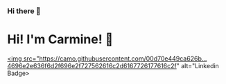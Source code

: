 ### Hi there 👋

<!--
**marchingkoala/marchingkoala** is a ✨ _special_ ✨ repository because its `README.md` (this file) appears on your GitHub profile.

Here are some ideas to get you started:

- 🔭 I’m currently working on ...
- 🌱 I’m currently learning ...
- 👯 I’m looking to collaborate on ...
- 🤔 I’m looking for help with ...
- 💬 Ask me about ...
- 📫 How to reach me: ...
- 😄 Pronouns: ...
- ⚡ Fun fact: ...
-->

# Hi! I'm Carmine! 👋

<a href="https://www.linkedin.com/in/carminero0921/"><img src="https://camo.githubusercontent.com/00d70e449ca626b…4696e2e636f6d2f696e2f727562616c2d6167726177616c2f" alt="Linkedin Badge></a>

